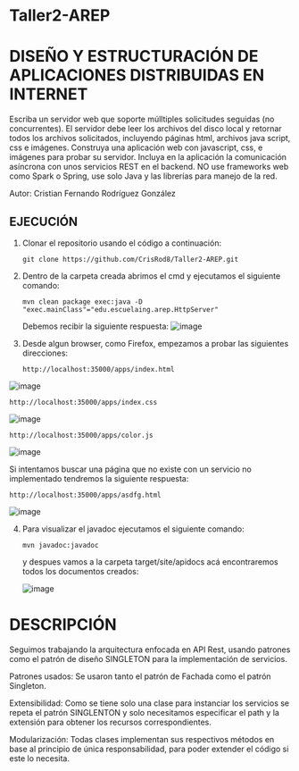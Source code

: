 # Taller2-AREP

# DISEÑO Y ESTRUCTURACIÓN DE APLICACIONES DISTRIBUIDAS EN INTERNET

Escriba un servidor web que soporte múlltiples solicitudes seguidas (no concurrentes). El servidor debe leer los archivos del disco local y retornar todos los archivos solicitados, incluyendo páginas html, archivos java script, css e imágenes. Construya una aplicación web con  javascript, css, e imágenes para probar su servidor. Incluya en la aplicación la comunicación asíncrona con unos servicios REST en el backend. NO use frameworks web como Spark o Spring, use solo Java y las librerías para manejo de la red.

Autor: Cristian Fernando Rodríguez González  

## EJECUCIÓN 
1. Clonar el repositorio usando el código a continuación:
   ```
   git clone https://github.com/CrisRod8/Taller2-AREP.git
   ```
2. Dentro de la carpeta creada abrimos el cmd y ejecutamos el siguiente comando:
   ```
   mvn clean package exec:java -D "exec.mainClass"="edu.escuelaing.arep.HttpServer"
   ```

   Debemos recibir la siguiente respuesta:
  ![image](https://github.com/CrisRod8/Taller2-AREP/assets/111186898/a5e5a7db-3916-4eb6-83cf-9785f3e5778d)
  
3. Desde algun browser, como Firefox, empezamos a probar las siguientes direcciones:
   ```
   http://localhost:35000/apps/index.html
   ``` 
  ![image](https://github.com/CrisRod8/Taller2-AREP/assets/111186898/6287bc3f-a68b-4a13-b11f-4ce846b5dcfe)  

   ```
   http://localhost:35000/apps/index.css
   ```
  ![image](https://github.com/CrisRod8/Taller2-AREP/assets/111186898/4b8ef3c7-2c4f-4b33-aa94-825a12e9f058)  

   ```
   http://localhost:35000/apps/color.js
   ```
  ![image](https://github.com/CrisRod8/Taller2-AREP/assets/111186898/e2bc3cb3-c446-4651-97a2-5b679ab97c46)  

  Si intentamos buscar una página que no existe con un servicio no implementado tendremos la siguiente respuesta:  
   ```
   http://localhost:35000/apps/asdfg.html
   ```
  ![image](https://github.com/CrisRod8/Taller2-AREP/assets/111186898/01336341-f523-4136-803a-f72d49775d34)  
  
4. Para visualizar el javadoc ejecutamos el siguiente comando:
   ```
   mvn javadoc:javadoc
   ```
   y despues vamos a la carpeta target/site/apidocs acá encontraremos todos los documentos creados:

   ![image](https://github.com/CrisRod8/Taller2-AREP/assets/111186898/2bf2a7bf-a751-4df3-884e-e2831a5995fb)   


# DESCRIPCIÓN  
Seguimos trabajando la arquitectura enfocada en API Rest, usando patrones como el patrón de diseño SINGLETON para la implementación de servicios.

Patrones usados: Se usaron tanto el patrón de Fachada como el patrón Singleton.  

Extensibilidad: Como se tiene solo una clase para instanciar los servicios se repeta el patrón SINGLENTON y solo necesitamos especificar el path y la extensión para obtener los recursos correspondientes.  

Modularización: Todas clases implementan sus respectivos métodos en base al principio de única responsabilidad, para poder extender el código si este lo necesita.
